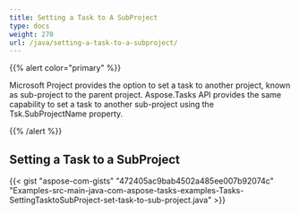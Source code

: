 ```yaml
---
title: Setting a Task to A SubProject
type: docs
weight: 270
url: /java/setting-a-task-to-a-subproject/
---
```


{{% alert color="primary" %}} 

Microsoft Project provides the option to set a task to another project, known as sub-project to the parent project. Aspose.Tasks API provides the same capability to set a task to another sub-project using the Tsk.SubProjectName property.

{{% /alert %}} 
## **Setting a Task to a SubProject**
{{< gist "aspose-com-gists" "472405ac9bab4502a485ee007b92074c" "Examples-src-main-java-com-aspose-tasks-examples-Tasks-SettingTasktoSubProject-set-task-to-sub-project.java" >}}
